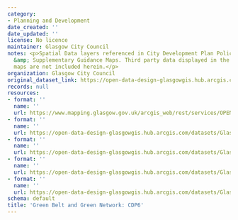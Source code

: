 ```yaml
---
category:
- Planning and Development
date_created: ''
date_updated: ''
license: No licence
maintainer: Glasgow City Council
notes: <p>Spatial Data layers referenced in City Development Plan Policy and Proposals
  &amp; Supplementary Guidance Maps. Third party data displayed in the above mentioned
  maps are not included herein.</p>
organization: Glasgow City Council
original_dataset_link: https://open-data-design-glasgowgis.hub.arcgis.com/maps/GlasgowGIS::green-belt-and-green-network-cdp6
records: null
resources:
- format: ''
  name: ''
  url: https://www.mapping.glasgow.gov.uk/arcgis_web/rest/services/OPEN_DATA/City_Development_Plan/MapServer/1
- format: ''
  name: ''
  url: https://open-data-design-glasgowgis.hub.arcgis.com/datasets/GlasgowGIS::green-belt-and-green-network-cdp6.geojson?outSR=%7B%22latestWkid%22%3A27700%2C%22wkid%22%3A27700%7D
- format: ''
  name: ''
  url: https://open-data-design-glasgowgis.hub.arcgis.com/datasets/GlasgowGIS::green-belt-and-green-network-cdp6.csv?outSR=%7B%22latestWkid%22%3A27700%2C%22wkid%22%3A27700%7D
- format: ''
  name: ''
  url: https://open-data-design-glasgowgis.hub.arcgis.com/datasets/GlasgowGIS::green-belt-and-green-network-cdp6.kml?outSR=%7B%22latestWkid%22%3A27700%2C%22wkid%22%3A27700%7D
- format: ''
  name: ''
  url: https://open-data-design-glasgowgis.hub.arcgis.com/datasets/GlasgowGIS::green-belt-and-green-network-cdp6.zip?outSR=%7B%22latestWkid%22%3A27700%2C%22wkid%22%3A27700%7D
schema: default
title: 'Green Belt and Green Network: CDP6'
---
```

